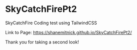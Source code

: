 # SkyCatchFirePt2
SkyCatchFire Coding test using TailwindCSS


Link to Page: https://shanemitnick.github.io/SkyCatchFirePt2/ 

Thank you for taking a second look! 
